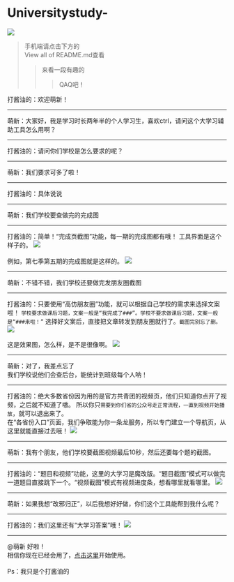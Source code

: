 # Universitystudy-
![](https://github.com/MoGuangYu/Universitystudy-/blob/master/TP/IMG_20191129_094845.jpg)
>手机端请点击下方的<br>View all of README.md查看
>>来看一段有趣的
>>>QAQ吧！

打酱油的：欢迎萌新！
___
萌新：大家好，我是学习时长两年半的个人学习生，喜欢ctrl，请问这个大学习辅助工具怎么用啊？
___
打酱油的：请问你们学校是怎么要求的呢？
___
萌新：我们要求可多了啦！
___
打酱油的：具体说说
___
萌新：我们学校要查做完的完成图
___
打酱油的：简单！“完成页截图”功能，每一期的完成图都有哦！
工具界面是这个样子的。
![](https://github.com/MoGuangYu/Universitystudy-/blob/master/TP/10-46-44-dxx_finish.jpg)<br><br>
例如，第七季第五期的完成图就是这样的。
![](https://github.com/MoGuangYu/Universitystudy-/blob/master/TP/10-49-37-end.jpg)
___
萌新：不错不错，我们学校还要做完发朋友圈截图
___
打酱油的：只要使用“高仿朋友圈”功能，就可以根据自己学校的需求来选择文案啦！
`学校要求做课后习题，文案一般是“我完成了###”。学校不要求做课后习题，文案一般是“###来啦！”`
选择好文案后，直接把文章转发到朋友圈就行了。`截图完别忘了删。`
![](https://github.com/MoGuangYu/Universitystudy-/blob/master/TP/10-58-08-dxx_end.jpg)<br><br>
这是效果图，怎么样，是不是很像啊。
![](https://github.com/MoGuangYu/Universitystudy-/blob/master/TP/10-59-39-dxx_end1.jpg)
___
萌新：对了，我差点忘了<br>我们学校说他们会查后台，能统计到班级每个人呐！
___
打酱油的：绝大多数省份因为用的是官方共青团的视频页，他们只知道你点开了视频，之后就不知道了嗷。
所以你只`需要到你们省的公众号走正常流程，一直到视频开始播放`，就可以退出来了。<br>在“各省份入口”页面，我们争取能为你一条龙服务，所以专门建立一个导航页，从这里就能直接过去哦！
![](https://github.com/MoGuangYu/Universitystudy-/blob/master/TP/11-07-42-dxx_province.jpg)
___
萌新：我有个朋友，他们学校要截图视频最后10秒，然后还要每个题的截图。
___
打酱油的：“题目和视频”功能，这里的大学习是魔改版。“题目截图”模式可以做完一道题目直接跳下一个。“视频截图”模式有视频进度条，想看哪里就看哪里。
![](https://github.com/MoGuangYu/Universitystudy-/blob/master/TP/11-11-54-dxx_video.jpg)
___
萌新：如果我想“改邪归正”，以后我想好好做，你们这个工具能帮到我什么呢？
___
打酱油的：我们这里还有“大学习答案”哦！
![](https://github.com/MoGuangYu/Universitystudy-/blob/master/TP/11-16-04-dxx_answer.jpg)
___
@萌新 好啦！<br>相信你现在已经会用了，[点击这里](http://api2.wwwtop.top/dxx_finish?done=1)开始使用。<br><br>Ps：我只是个打酱油的
